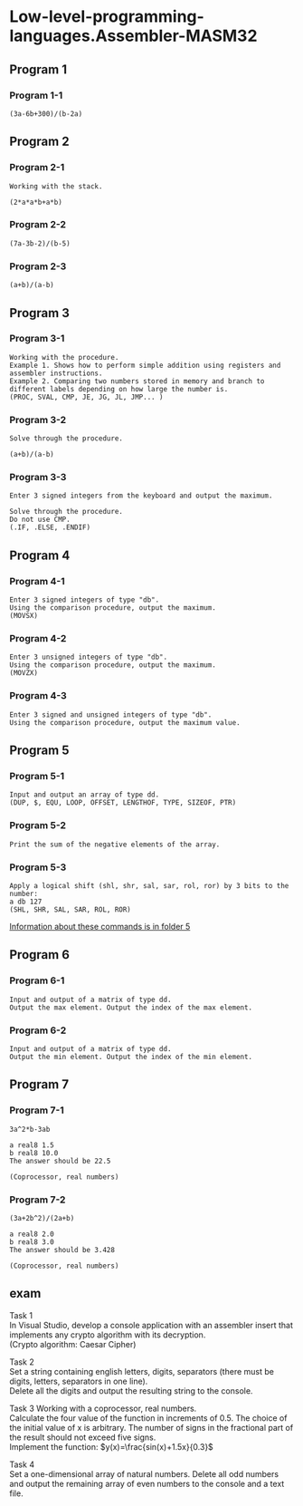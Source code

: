 # Low-level-programming-languages.Assembler-MASM32

## **Program 1**

### **Program 1-1**
```
(3a-6b+300)/(b-2a)   
```   

## **Program 2**

### **Program 2-1**
```
Working with the stack.   

(2*a*a*b+a*b)   
```   
### **Program 2-2**
```
(7a-3b-2)/(b-5)   
```   
### **Program 2-3**
```
(a+b)/(a-b)   
```   

## **Program 3**

### **Program 3-1**
```
Working with the procedure.   
Example 1. Shows how to perform simple addition using registers and assembler instructions.   
Example 2. Comparing two numbers stored in memory and branch to different labels depending on how large the number is.
(PROC, SVAL, CMP, JE, JG, JL, JMP... )   
```   
### **Program 3-2**
```
Solve through the procedure.   

(a+b)/(a-b)   
```   
### **Program 3-3**
```
Enter 3 signed integers from the keyboard and output the maximum.   
   
Solve through the procedure.   
Do not use CMP.   
(.IF, .ELSE, .ENDIF)   
```   

## **Program 4**

### **Program 4-1**
```
Enter 3 signed integers of type "db".   
Using the comparison procedure, output the maximum.   
(MOVSX)   
```   
### **Program 4-2**
```
Enter 3 unsigned integers of type "db".   
Using the comparison procedure, output the maximum.   
(MOVZX)   
```   
### **Program 4-3**
```
Enter 3 signed and unsigned integers of type "db".   
Using the comparison procedure, output the maximum value.   
```   

## **Program 5**

### **Program 5-1**
```
Input and output an array of type dd.   
(DUP, $, EQU, LOOP, OFFSET, LENGTHOF, TYPE, SIZEOF, PTR)   
```   
### **Program 5-2**
```
Print the sum of the negative elements of the array.   
```   
### **Program 5-3**
```
Apply a logical shift (shl, shr, sal, sar, rol, ror) by 3 bits to the number:   
a db 127   
(SHL, SHR, SAL, SAR, ROL, ROR)   
```   
[Information about these commands is in folder 5](./5)   

## **Program 6**

### **Program 6-1**
```
Input and output of a matrix of type dd.   
Output the max element. Output the index of the max element.   
```   
### **Program 6-2**
```
Input and output of a matrix of type dd.   
Output the min element. Output the index of the min element.    
```   

## **Program 7**

### **Program 7-1**
```
3a^2*b-3ab

a real8 1.5   
b real8 10.0   
The answer should be 22.5

(Coprocessor, real numbers)
```   
### **Program 7-2**
```
(3a+2b^2)/(2a+b)

a real8 2.0   
b real8 3.0   
The answer should be 3.428

(Coprocessor, real numbers)
```   

## **exam**  
Task 1   
In Visual Studio, develop a console application with an assembler insert that implements any crypto algorithm with its decryption.   
(Crypto algorithm: Caesar Cipher)   

Task 2   
Set a string containing english letters, digits, separators (there must be digits, letters, separators in one line).   
Delete all the digits and output the resulting string to the console.   

Task 3
Working with a coprocessor, real numbers.   
Calculate the four value of the function in increments of 0.5. The choice of the initial value of x is arbitrary. The number of signs in the fractional part of the result should not exceed five signs.   
Implement the function: $y(x)=\frac{sin(x)+1.5x}{0.3}$   

Task 4   
Set a one-dimensional array of natural numbers. Delete all odd numbers and output the remaining array of even numbers to the console and a text file.
